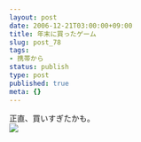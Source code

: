 ```yaml
---
layout: post
date: 2006-12-21T03:00:00+09:00
title: 年末に買ったゲーム
slug: post_78
tags:
- 携帯から
status: publish
type: post
published: true
meta: {}
---
```

<div class="caption">正直、買いすぎたかも。</div>
<div class="photo"><img src="/images/uploads/blog-photo-1166708707.74-0.jpg" /></div>
